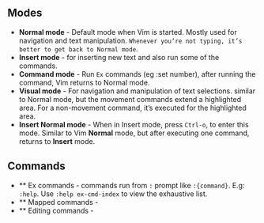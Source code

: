 ## Modes

* **Normal mode** - Default mode when Vim is started. Mostly used for navigation and text manipulation. `Whenever you’re not typing, it’s better to get back to Normal mode`.
* **Insert mode** - for inserting new text and also run some of the commands.
* **Command mode** - Run `Ex` commands (eg :set number), after running the command, Vim returns to Normal mode.
* **Visual mode** - For navigation and manipulation of text selections. similar to Normal mode, but the movement commands extend a highlighted area. For a non-movement command, it’s executed for the highlighted area.
* **Insert Normal mode** - When in Insert mode, press `Ctrl-o`, to enter this mode. Similar to Vim **Normal** mode, but after executing one command, returns to **Insert** mode.

## Commands

- ** Ex commands - commands run from `:` prompt like `:{command}`. E.g: `:help`. Use `:help ex-cmd-index` to view the exhaustive list.
- ** Mapped commands - 
- ** Editing commands - 
